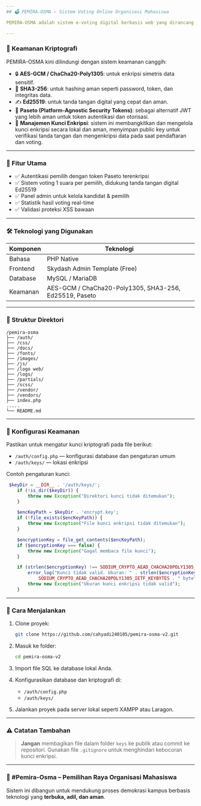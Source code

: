 ```yaml
---
## 🗳️ PEMIRA-OSMA – Sistem Voting Online Organisasi Mahasiswa

PEMIRA-OSMA adalah sistem e-voting digital berbasis web yang dirancang untuk mendukung pemilihan ketua organisasi mahasiswa secara aman, transparan, dan efisien. Sistem ini kini telah diperkuat dengan algoritma kriptografi modern untuk mencegah serangan seperti SQL Injection, XSS, replay attack, dan pemalsuan identitas.

---
```


### 🔐 Keamanan Kriptografi

PEMIRA-OSMA kini dilindungi dengan sistem keamanan canggih:

* 🔒 **AES-GCM / ChaCha20-Poly1305**: untuk enkripsi simetris data sensitif.
* 🧾 **SHA3-256**: untuk hashing aman seperti password, token, dan integritas data.
* ✍️ **Ed25519**: untuk tanda tangan digital yang cepat dan aman.
* 🪪 **Paseto (Platform-Agnostic Security Tokens)**: sebagai alternatif JWT yang lebih aman untuk token autentikasi dan otorisasi.
* 🔑 **Manajemen Kunci Enkripsi**: sistem ini membangkitkan dan mengelola kunci enkripsi secara lokal dan aman, menyimpan public key untuk verifikasi tanda tangan dan mengenkripsi data pada saat pendaftaran dan voting.

---

### 📌 Fitur Utama

* ✅ Autentikasi pemilih dengan token Paseto terenkripsi
* ✅ Sistem voting 1 suara per pemilih, didukung tanda tangan digital Ed25519
* ✅ Panel admin untuk kelola kandidat & pemilih
* ✅ Statistik hasil voting real-time
* ✅ Validasi proteksi XSS bawaan

---

### 🛠️ Teknologi yang Digunakan

| Komponen | Teknologi                                                          |
| -------- | ------------------------------------------------------------------ |
| Bahasa   | PHP Native                                                         |
| Frontend | Skydash Admin Template (Free)                                      |
| Database | MySQL / MariaDB                                                    |
| Keamanan | AES-GCM / ChaCha20-Poly1305, SHA3-256, Ed25519, Paseto             |

---

### 🧱 Struktur Direktori

```
/pemira-osma 
├── /auth/  
├── /css/            
├── /docs/            
├── /fonts/      
├── /images/           
├── /js/
├── /logo web/       
├── /logs/
├── /partials/
├── /scss/
├── /vendor/
├── /vendors/        
├── index.php
.....         
└── README.md
```

---

### 🔧 Konfigurasi Keamanan

Pastikan untuk mengatur kunci kriptografi pada file berikut:

* `/auth/config.php` — konfigurasi database dan pengaturan umum
* `/auth/keys/` — lokasi enkripsi

Contoh pengaturan kunci:

```php
 $keyDir = __DIR__ . '/auth/keys/';
    if (!is_dir($keyDir)) {
        throw new Exception("Direktori kunci tidak ditemukan");
    }

    $encKeyPath = $keyDir . 'encrypt.key';
    if (!file_exists($encKeyPath)) {
        throw new Exception("File kunci enkripsi tidak ditemukan");
    }

    $encryptionKey = file_get_contents($encKeyPath);
    if ($encryptionKey === false) {
        throw new Exception("Gagal membaca file kunci");
    }

    if (strlen($encryptionKey) !== SODIUM_CRYPTO_AEAD_CHACHA20POLY1305_IETF_KEYBYTES) {
        error_log("Kunci tidak valid. Ukuran: " . strlen($encryptionKey) . " byte, Harus: " .
            SODIUM_CRYPTO_AEAD_CHACHA20POLY1305_IETF_KEYBYTES . " byte");
        throw new Exception("Ukuran kunci enkripsi tidak valid");
    }
```

---

### 🚀 Cara Menjalankan

1. Clone proyek:

   ```bash
   git clone https://github.com/cahyadi240105/pemira-osma-v2.git
   ```

2. Masuk ke folder:

   ```bash
   cd pemira-osma-v2
   ```

3. Import file SQL ke database lokal Anda.

4. Konfigurasikan database dan kriptografi di:

   * `/auth/config.php`
   * `/auth/keys/` 

5. Jalankan proyek pada server lokal seperti XAMPP atau Laragon.

---

### ⚠️ Catatan Tambahan

> **Jangan** membagikan file dalam folder `keys` ke publik atau commit ke repositori. Gunakan file `.gitignore` untuk menghindari kebocoran kunci enkripsi.

---

### 📣 #Pemira-Osma – Pemilihan Raya Organisasi Mahasiswa

Sistem ini dibangun untuk mendukung proses demokrasi kampus berbasis teknologi yang **terbuka, adil, dan aman**.
